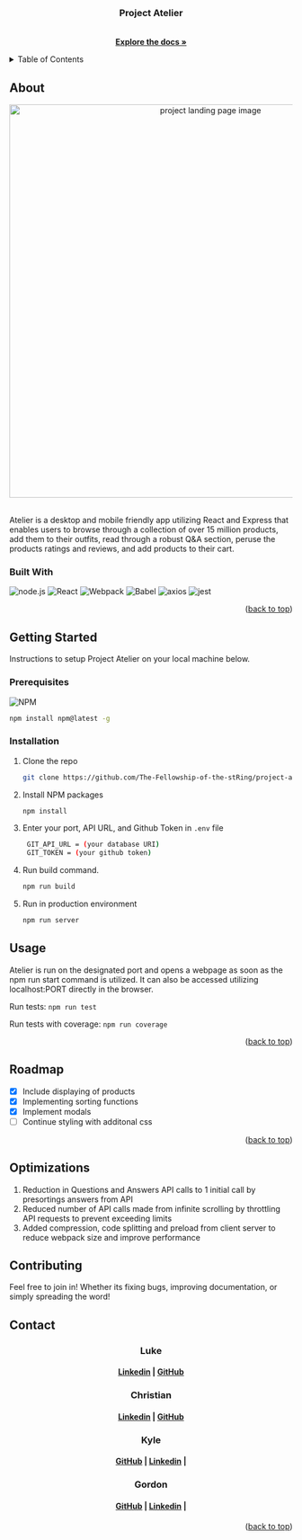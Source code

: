 <a id='readme-top'> </a>

<br />
<div align="center">
  <a href="https://github.com/The-Fellowship-of-the-stRing/project-atelier">
    <!-- <img src="" alt="finance tracker logo" width="50" height="50" /> -->
  </a>
  <h3 align="center">
    Project Atelier
  </h3>
  <p align="center">
    <br />
    <a href="https://github.com/The-Fellowship-of-the-stRing/project-atelier"><strong>Explore the docs »</strong></a>
    <br />
  </p>
</div>

<details>
  <summary>Table of Contents</summary>
  <ol>
    <li>
      <a href="#about">About</a>
      <ul>
        <li>
          <a href="#built-with">Built With</a>
        </li>
      </ul>
    </li>
    <li>
      <a href="#getting-started">Getting Started</a>
      <ul>
        <li>
          <a href="#prerequisites">Prerequisites</a>
        </li>
        <li>
          <a href="#installation">Installation</a>
        </li>
      </ul>
    </li>
    <li>
      <a href="#usage">Usage</a>
    </li>
    <li>
      <a href="#roadmap">Roadmap</a>
    </li>
    <li>
      <a href="#optimizations">Optimizations</a>
    </li>
    <li>
      <a href="#lessons-learned">Lessons Learned</a>
    </li>
    <li>
      <a href="#contributing">Contributing</a>
    </li>
    <li>
      <a href="#contact">Contact</a>
    </li>
  </ol>
</details>

## About

<div align="center">
  <img src="./assets/demo.gif" alt="project landing page image" width="700px" />
</div>

<br />
<p>
  Atelier is a desktop and mobile friendly app utilizing React and Express that enables users to browse through a collection of over 15 million products, add them to their outfits, read through a robust Q&A section, peruse the products ratings and reviews, and add products to their cart.
</p>

### Built With
![node.js](https://img.shields.io/badge/node-%23000000.svg?style=for-the-badge&logo=node.js)
![React](https://img.shields.io/badge/React-%23000000.svg?style=for-the-badge&logo=react&logoColor)
![Webpack](https://img.shields.io/badge/webpack-%23000000.svg?style=for-the-badge&logo=webpack)
![Babel](https://img.shields.io/badge/babel-%23000000.svg?style=for-the-badge&logo=babel)
![axios](https://img.shields.io/badge/axios-%23000000.svg?style=for-the-badge&logo=axios)
![jest](https://img.shields.io/badge/jest-%23000000.svg?style=for-the-badge&logo=jest)

<p align="right">
  (<a href="#readme-top">back to top</a>)
</p>

## Getting Started

<p>
    Instructions to setup Project Atelier on your local machine below.
</p>

### Prerequisites

![NPM](https://img.shields.io/badge/NPM-%23000000.svg?style=for-the-badge&logo=npm&logoColor=white)

```sh
npm install npm@latest -g
```

### Installation

1. Clone the repo
   ```sh
   git clone https://github.com/The-Fellowship-of-the-stRing/project-atelier.git
   ```
1. Install NPM packages
   ```sh
   npm install
   ```
1. Enter your port, API URL, and Github Token in `.env` file
   ```sh
    GIT_API_URL = (your database URI)
    GIT_TOKEN = (your github token)
   ```
1. Run build command.
   ```sh
   npm run build
   ```
1. Run in production environment
   ```sh
   npm run server
   ```

## Usage

Atelier is run on the designated port and opens a webpage as soon as the npm run start command is utilized. It can also be accessed utilizing localhost:PORT directly in the browser.

Run tests: ```npm run test ```

Run tests with coverage: ```npm run coverage```


<p align="right">(<a href="#readme-top">back to top</a>)</p>

<!-- ROADMAP -->

## Roadmap

- [x] Include displaying of products
- [x] Implementing sorting functions
- [x] Implement modals
- [ ] Continue styling with additonal css 

<p align="right">(<a href="#readme-top">back to top</a>)</p>

## Optimizations

 1. Reduction in Questions and Answers API calls to 1 initial call by presortings answers from API
 1. Reduced number of API calls made from infinite scrolling by throttling API requests to prevent exceeding limits 
 1. Added compression, code splitting and preload from client server to reduce webpack size and improve performance

<!-- CONTRIBUTING -->
## Contributing

Feel free to join in! Whether its fixing bugs, improving documentation, or
simply spreading the word!

<!-- CONTACT -->

## Contact

<h3 align='center'> Luke</h3>
<h4 align='center'>
  <a href="https://www.linkedin.com/in/lucas-larson-6a4bb799/">Linkedin</a> |
  <a href="https://github.com/LukeLarson2">GitHub</a>
</h4>

<h3 align='center'> Christian</h3>
<h4 align='center'>
  <a href="https://www.linkedin.com/in/christian-lee37/">Linkedin</a> |
  <a href="https://github.com/clee4037">GitHub</a>
</h4>

<h3 align='center'> Kyle</h3>
<h4 align='center'>
  <a href="https://github.com/kssampson">GitHub</a> |
  <a href="https://www.linkedin.com/in/sampsonkyle/">Linkedin</a> |
</h4>

<h3 align='center'> Gordon</h3>
<h4 align='center'>
  <a href="https://github.com/gordon1213">GitHub</a> |
  <a href="https://www.linkedin.com/in/gordon-chiu/">Linkedin</a> |
</h4>

<p align="right">(<a href="#readme-top">back to top</a>)</p>
